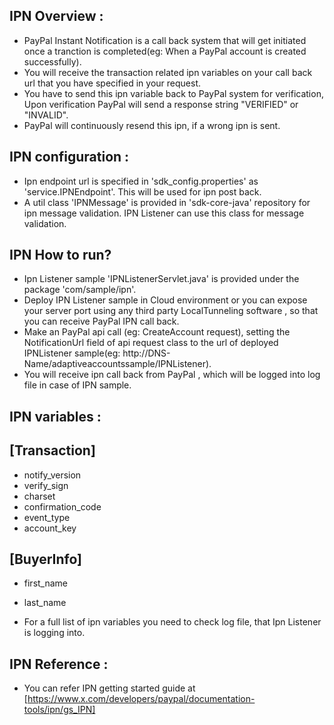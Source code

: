 IPN Overview :
------------
* PayPal Instant Notification is a call back system that will get initiated once a tranction is completed(eg: When 
a PayPal account is created successfully).
* You will receive the transaction related ipn variables on your call back url that you have specified in your request.
* You have to send this ipn variable back to PayPal system for verification, Upon verification PayPal will send
a response string "VERIFIED" or "INVALID".
* PayPal will continuously resend this ipn, if a wrong ipn is sent.

IPN configuration :
-----------------
* Ipn endpoint url is specified in 'sdk_config.properties' as 'service.IPNEndpoint'. This will be used for ipn post back.
* A util class 'IPNMessage' is provided in 'sdk-core-java' repository for ipn message validation. IPN Listener can use this class 
for message validation.
     

IPN How to run?
--------------
* Ipn Listener sample 'IPNListenerServlet.java' is provided under the package 'com/sample/ipn'.
* Deploy IPN Listener sample in Cloud environment or you can expose your server port using any third party 
  LocalTunneling software , so that you can receive PayPal IPN call back.
* Make an PayPal api call (eg: CreateAccount request), setting the NotificationUrl field of api request class
  to the url of deployed IPNListener sample(eg: http://DNS-Name/adaptiveaccountssample/IPNListener).
* You will receive ipn call back from PayPal , which will be logged into log file in case of IPN sample.   
   
IPN variables :
--------------

[Transaction]
-------------
* notify_version
* verify_sign
* charset
* confirmation_code
* event_type
* account_key

[BuyerInfo]
-----------
* first_name
* last_name

* For a full list of ipn variables you need to check log file, that Ipn Listener is logging into.    

IPN Reference :
--------------
* You can refer IPN getting started guide at [https://www.x.com/developers/paypal/documentation-tools/ipn/gs_IPN]
